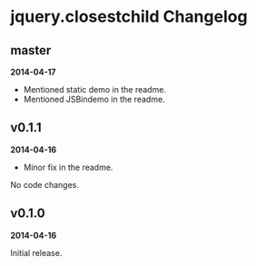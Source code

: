 # jquery.closestchild Changelog


## master

**2014-04-17**

* Mentioned static demo in the readme.
* Mentioned JSBindemo in the readme.


## v0.1.1

**2014-04-16**

* Minor fix in the readme.

No code changes.



## v0.1.0

**2014-04-16**

Initial release.
